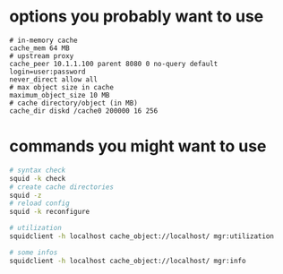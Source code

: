 # options you probably want to use
```squidconf
# in-memory cache
cache_mem 64 MB
# upstream proxy
cache_peer 10.1.1.100 parent 8080 0 no-query default login=user:password
never_direct allow all
# max object size in cache
maximum_object_size 10 MB
# cache directory/object (in MB)
cache_dir diskd /cache0 200000 16 256
```

# commands you might want to use
```bash
# syntax check
squid -k check
# create cache directories
squid -z
# reload config
squid -k reconfigure

# utilization
squidclient -h localhost cache_object://localhost/ mgr:utilization

# some infos
squidclient -h localhost cache_object://localhost/ mgr:info
```
